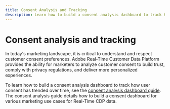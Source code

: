 ```yaml
---
title: Consent Analysis and Tracking
description: Learn how to build a consent analysis dashboard to track how user consent has trended over time. 
---
```

# Consent analysis and tracking

In today's marketing landscape, it is critical to understand and respect customer consent preferences. Adobe Real-Time Customer Data Platform provides the ability for marketers to analyze customer consent to build trust, comply with privacy regulations, and deliver more personalized experiences.

To learn how to build a consent analysis dashboard to track how user consent has trended over time, see the [consent analysis dashboard guide](../../dashboards/insights-use-cases/consent-analysis.md).
The consent analysis guide details how to build a consent dashboard for various marketing use cases for Real-Time CDP data.
